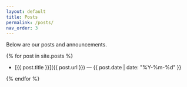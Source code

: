 ```yaml
---
layout: default
title: Posts
permalink: /posts/
nav_order: 3
---
```


Below are our posts and announcements.

{% for post in site.posts %}

- [{{ post.title }}]({{ post.url }}) — {{ post.date | date: "%Y-%m-%d" }}

{% endfor %}
